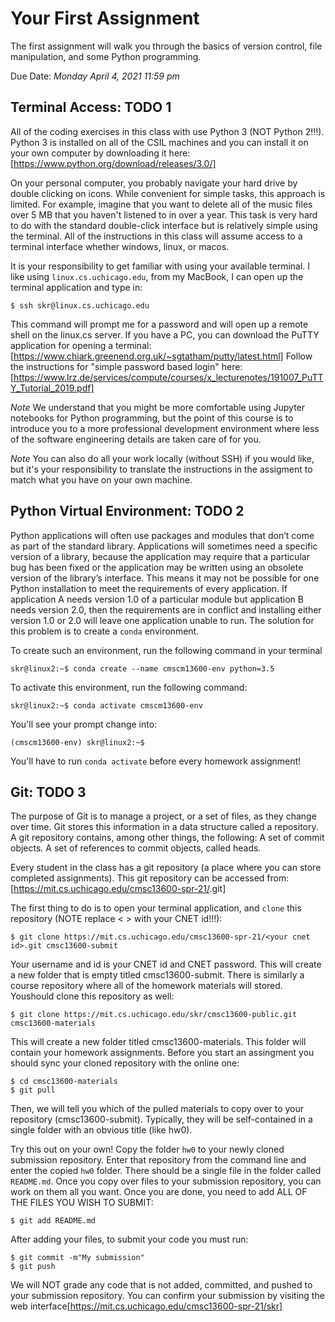 # Your First Assignment
The first assignment will walk you through the basics of version control, file manipulation, and some Python programming. 

Due Date: *Monday April 4, 2021 11:59 pm*

## Terminal Access: TODO 1
All of the coding exercises in this class with use Python 3 (NOT Python 2!!!). Python 3 is installed on all of the CSIL machines and you can install it on your own computer by downloading it here:
[https://www.python.org/download/releases/3.0/]

On your personal computer, you probably navigate your hard drive by double clicking on icons. While convenient for simple tasks, this approach is limited. For example, imagine that you want to delete all of the music files over 5 MB that you haven't listened to in over a year. This task is very hard to do with the standard double-click interface but is relatively simple using the terminal. All of the instructions in this class will assume access to a terminal interface whether windows, linux, or macos. 

It is your responsibility to get familiar with using your available terminal. I like using `linux.cs.uchicago.edu`, from my MacBook, I can open up the terminal application and type in:
```
$ ssh skr@linux.cs.uchicago.edu
```
This command will prompt me for a password and will open up a remote shell on the linux.cs server. If you have a PC, you can download the PuTTY application for opening a terminal: 
[https://www.chiark.greenend.org.uk/~sgtatham/putty/latest.html]
Follow the instructions for "simple password based login" here:
[https://www.lrz.de/services/compute/courses/x_lecturenotes/191007_PuTTY_Tutorial_2019.pdf]

*Note* We understand that you might be more comfortable using Jupyter notebooks for Python programming, but the point of this course is to introduce you to a more professional development environment where less of the software engineering details are taken care of for you. 

*Note* You can also do all your work locally (without SSH) if you would like, but it's your responsibility to translate the instructions in the assigment to match what you have on your own machine.

## Python Virtual Environment: TODO 2
Python applications will often use packages and modules that don’t come as part of the standard library. Applications will sometimes need a specific version of a library, because the application may require that a particular bug has been fixed or the application may be written using an obsolete version of the library’s interface. This means it may not be possible for one Python installation to meet the requirements of every application. If application A needs version 1.0 of a particular module but application B needs version 2.0, then the requirements are in conflict and installing either version 1.0 or 2.0 will leave one application unable to run. The solution for this problem is to create a `conda` environment.

To create such an environment, run the following command in your terminal
```
skr@linux2:~$ conda create --name cmscm13600-env python=3.5
```
To activate this environment, run the following command:
```
skr@linux2:~$ conda activate cmscm13600-env
```
You'll see your prompt change into:
```
(cmscm13600-env) skr@linux2:~$
```
You'll have to run `conda activate` before every homework assignment!


## Git: TODO 3
The purpose of Git is to manage a project, or a set of files, as they change over time. Git stores this information in a data structure called a repository. A git repository contains, among other things, the following: A set of commit objects. A set of references to commit objects, called heads. 



Every student in the class has a git repository (a place where you can store completed assignments). This git repository can be accessed from:
[https://mit.cs.uchicago.edu/cmsc13600-spr-21/<your cnetid>.git]

The first thing to do is to open your terminal application, and ``clone`` this repository (NOTE replace < > with your CNET id!!!):
```
$ git clone https://mit.cs.uchicago.edu/cmsc13600-spr-21/<your cnet id>.git cmsc13600-submit
```
Your username and id is your CNET id and CNET password. This will create a new folder that is empty titled cmsc13600-submit. There is similarly a course repository where all of the homework materials will stored. Youshould clone this repository as well:
```
$ git clone https://mit.cs.uchicago.edu/skr/cmsc13600-public.git cmsc13600-materials 
```
This will create a new folder titled cmsc13600-materials. This folder will contain your homework assignments. Before you start an assingment you should sync your cloned repository with the online one:
```
$ cd cmsc13600-materials
$ git pull
```
Then, we will tell you which of the pulled materials to copy over to your repository (cmsc13600-submit). Typically, they will be self-contained in a single folder with an obvious title (like hw0). 

Try this out on your own! Copy the folder ``hw0`` to your newly cloned submission repository. Enter that repository from the command line and enter the copied ``hw0`` folder. There should be a single file in the folder called ``README.md``. Once you copy over files to your submission repository, you can work on them all you want. Once you are done, you need to add ALL OF THE FILES YOU WISH TO SUBMIT:
```
$ git add README.md 
```
After adding your files, to submit your code you must run:
```
$ git commit -m"My submission"
$ git push
```
We will NOT grade any code that is not added, committed, and pushed to your submission repository. You can confirm your submission by visiting the web interface[https://mit.cs.uchicago.edu/cmsc13600-spr-21/skr]
